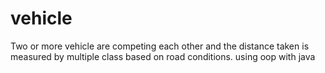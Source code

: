 # vehicle
Two or more vehicle are competing each other and the distance taken is measured by multiple class based on road conditions.
using oop with java

